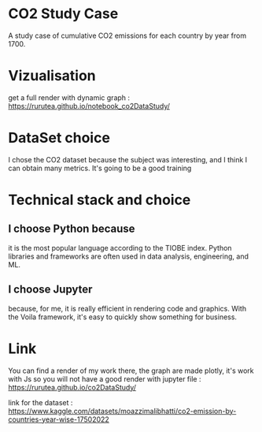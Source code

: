 # CO2 Study Case
A study case of cumulative CO2 emissions for each country by year from 1700.


# Vizualisation
get a full render with dynamic graph : https://rurutea.github.io/notebook_co2DataStudy/

# DataSet choice
I chose the CO2 dataset because the subject was interesting, and I think I can obtain many metrics. It's going to be a good training

# Technical stack and choice
## I choose Python because
 it is the most popular language according to the TIOBE index.
 Python libraries and frameworks are often used in data analysis, engineering, and ML.
## I choose Jupyter
 because, for me, it is really efficient in rendering code and graphics.
 With the Voila framework, it's easy to quickly show something for business.

# Link

You can find a render of my work there, the graph are made plotly, 
it's work with Js so you will not have a good render with jupyter file  : https://rurutea.github.io/co2DataStudy/

link for the dataset : https://www.kaggle.com/datasets/moazzimalibhatti/co2-emission-by-countries-year-wise-17502022
